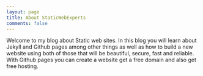 ```yaml
---
layout: page
title: About StaticWebExperts
comments: false
---
```


Welcome to my blog about Static web sites. In this blog you will learn about Jekyll and Github pages among other things as well as how to build a new website using both of those that will be beautiful, secure, fast and reliable. With Github pages you can create a website get a free domain and also get free hosting.
